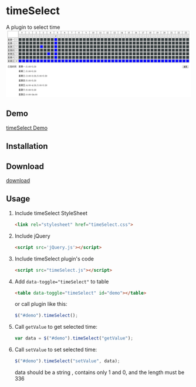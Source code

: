 # timeSelect
A plugin to select time 
![preview](https://github.com/nummy/timeSelect/blob/master/doc/img/demo.png)

## Demo
[timeSelect Demo](http://codepen.io/nummy/pen/jAxyEz)

## Installation

## Download
[download](https://github.com/nummy/timeSelect/archive/master.zip)

## Usage

1. Include timeSelect StyleSheet

   ```html
   <link rel="stylesheet" href="timeSelect.css">
   ```

2. Include jQuery

   ```html
   <script src='jQuery.js'></script>
   ```

3. Include timeSelect plugin's code

   ```html
   <script src="timeSelect.js"></script>
   ```

4. Add `data-toggle="timeSelect"` to table

   ```html
   <table data-toggle="timeSelect" id="demo"></table>
   ```

   or call plugin like this:

   ```javascript
   $("#demo").timeSelect();
   ```

5. Call `getValue` to get selected time:

   ```javascript
   var data = $("#demo").timeSelect("getValue");
   ```

6. Call `setValue` to set selected time:

   ```javascript
   $("#demo").timeSelect("setValue", data);
   ```
   data should be a string , contains only 1 and 0, and the length must be 336 

